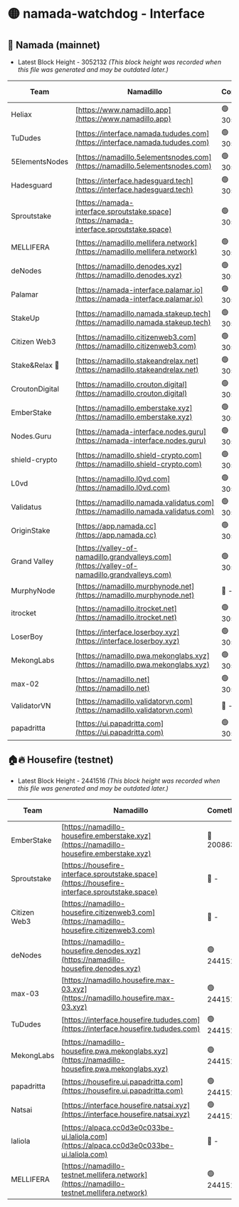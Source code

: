 # 🟡 namada-watchdog - Interface

## 🚀 Namada (mainnet)
- Latest Block Height - 3052132 *(This block height was recorded when this file was generated and may be outdated later.)*

| Team | Namadillo | CometBFT | Indexer | MASP Indexer |
|-|-|-|-|-|
| Heliax | [https://www.namadillo.app](https://www.namadillo.app) | 🟢 3052113 | 🟢 3052113 | 🟢 3052113 |
| TuDudes | [https://interface.namada.tududes.com](https://interface.namada.tududes.com) | 🟢 3052113 | 🟢 3052113 | 🟢 3052113 |
| 5ElementsNodes | [https://namadillo.5elementsnodes.com](https://namadillo.5elementsnodes.com) | 🟢 3052114 | 🟢 3052114 | 🟢 3052114 |
| Hadesguard | [https://interface.hadesguard.tech](https://interface.hadesguard.tech) | 🟢 3052114 | 🟢 3052114 | 🟢 3052114 |
| Sproutstake | [https://namada-interface.sproutstake.space](https://namada-interface.sproutstake.space) | 🟢 3052115 | 🔴 - | 🔴 - |
| MELLIFERA | [https://namadillo.mellifera.network](https://namadillo.mellifera.network) | 🟢 3052118 | 🟢 3052118 | 🟢 3052118 |
| deNodes | [https://namadillo.denodes.xyz](https://namadillo.denodes.xyz) | 🟢 3052118 | 🟢 3052118 | 🟢 3052118 |
| Palamar | [https://namada-interface.palamar.io](https://namada-interface.palamar.io) | 🟢 3052119 | 🟢 3052119 | 🟢 3052119 |
| StakeUp | [https://namadillo.namada.stakeup.tech](https://namadillo.namada.stakeup.tech) | 🟢 3052120 | 🟢 3052120 | 🟢 3052120 |
| Citizen Web3 | [https://namadillo.citizenweb3.com](https://namadillo.citizenweb3.com) | 🟢 3052120 | 🟢 3052120 | 🟢 3052120 |
| Stake&Relax 🦥 | [https://namadillo.stakeandrelax.net](https://namadillo.stakeandrelax.net) | 🟢 3052121 | 🟢 3052121 | 🟢 3052121 |
| CroutonDigital | [https://namadillo.crouton.digital](https://namadillo.crouton.digital) | 🟢 3052122 | 🟢 3052121 | 🟢 3052122 |
| EmberStake | [https://namadillo.emberstake.xyz](https://namadillo.emberstake.xyz) | 🟢 3052122 | 🟢 3052122 | 🟢 3052121 |
| Nodes.Guru | [https://namada-interface.nodes.guru](https://namada-interface.nodes.guru) | 🟢 3052122 | 🟢 3052122 | 🟢 3052122 |
| shield-crypto | [https://namadillo.shield-crypto.com](https://namadillo.shield-crypto.com) | 🟢 3052123 | 🟢 3052123 | 🟢 3052123 |
| L0vd | [https://namadillo.l0vd.com](https://namadillo.l0vd.com) | 🟢 3052124 | 🟢 3052124 | 🟢 3052124 |
| Validatus | [https://namadillo.namada.validatus.com](https://namadillo.namada.validatus.com) | 🟢 3052125 | 🟢 3052125 | 🟢 3052125 |
| OriginStake | [https://app.namada.cc](https://app.namada.cc) | 🟢 3052125 | 🟢 3052125 | 🟢 3052125 |
| Grand Valley | [https://valley-of-namadillo.grandvalleys.com](https://valley-of-namadillo.grandvalleys.com) | 🟢 3052125 | 🟢 3052125 | 🟢 3052126 |
| MurphyNode | [https://namadillo.murphynode.net](https://namadillo.murphynode.net) | 🔴 - | 🔴 - | 🔴 - |
| itrocket | [https://namadillo.itrocket.net](https://namadillo.itrocket.net) | 🟢 3052128 | 🟢 3052128 | 🟢 3052128 |
| LoserBoy | [https://interface.loserboy.xyz](https://interface.loserboy.xyz) | 🟢 3052129 | 🟢 3052129 | 🟢 3052129 |
| MekongLabs | [https://namadillo.pwa.mekonglabs.xyz](https://namadillo.pwa.mekonglabs.xyz) | 🟢 3052130 | 🟢 3052129 | 🟢 3052130 |
| max-02 | [https://namadillo.net](https://namadillo.net) | 🟢 3052130 | 🟢 3052130 | 🟢 3052130 |
| ValidatorVN | [https://namadillo.validatorvn.com](https://namadillo.validatorvn.com) | 🔴 - | 🔴 - | 🔴 - |
| papadritta | [https://ui.papadritta.com](https://ui.papadritta.com) | 🟢 3052132 | 🟢 3052132 | 🟢 3052132 |

## 🏠🔥 Housefire (testnet)
- Latest Block Height - 2441516 *(This block height was recorded when this file was generated and may be outdated later.)*

| Team | Namadillo | CometBFT | Indexer | MASP Indexer |
|-|-|-|-|-|
| EmberStake | [https://namadillo-housefire.emberstake.xyz](https://namadillo-housefire.emberstake.xyz) | 🔴 2008636 | 🔴 - | 🔴 - |
| Sproutstake | [https://housefire-interface.sproutstake.space](https://housefire-interface.sproutstake.space) | 🔴 - | 🔴 - | 🔴 - |
| Citizen Web3 | [https://namadillo-housefire.citizenweb3.com](https://namadillo-housefire.citizenweb3.com) | 🔴 - | 🔴 - | 🔴 - |
| deNodes | [https://namadillo-housefire.denodes.xyz](https://namadillo-housefire.denodes.xyz) | 🟢 2441513 | 🟢 2441513 | 🟢 2441513 |
| max-03 | [https://namadillo.housefire.max-03.xyz](https://namadillo.housefire.max-03.xyz) | 🟢 2441513 | 🔴 2167206 | 🟢 2441513 |
| TuDudes | [https://interface.housefire.tududes.com](https://interface.housefire.tududes.com) | 🟢 2441514 | 🟢 2441514 | 🟢 2441514 |
| MekongLabs | [https://namadillo-housefire.pwa.mekonglabs.xyz](https://namadillo-housefire.pwa.mekonglabs.xyz) | 🟢 2441514 | 🟢 2441514 | 🟢 2441514 |
| papadritta | [https://housefire.ui.papadritta.com](https://housefire.ui.papadritta.com) | 🟢 2441514 | 🟢 2441514 | 🟢 2441514 |
| Natsai | [https://interface.housefire.natsai.xyz](https://interface.housefire.natsai.xyz) | 🟢 2441515 | 🟢 2441515 | 🟢 2441515 |
| laliola | [https://alpaca.cc0d3e0c033be-ui.laliola.com](https://alpaca.cc0d3e0c033be-ui.laliola.com) | 🔴 - | 🔴 - | 🔴 - |
| MELLIFERA | [https://namadillo-testnet.mellifera.network](https://namadillo-testnet.mellifera.network) | 🟢 2441516 | 🟢 2441516 | 🟢 2441516 |

